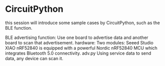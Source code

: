 # CircuitPython
this session will introduce some sample cases by CircuitPython, such as the BLE function.

BLE advertising function:
Use one board to advertise data and another board to scan that advertisement.
hardware:
Two modules: Seeed Studio XIAO nRF52840 is equipped with a powerful Nordic nRF52840 MCU which integrates Bluetooth 5.0 connectivity.
adv.py
Using service data to send data, any device can scan it.
